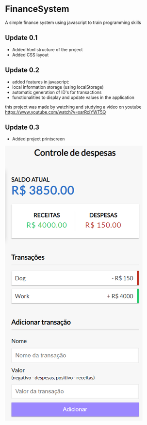 # FinanceSystem
A simple finance system using javascript to train programming skills


## Update 0.1 
- Added html structure of the project
- Added CSS layout

## Update 0.2
- added features in javascript:
- local information storage (using localStorage)
- automatic generation of ID's for transactions
- functionalities to display and update values ​​in the application

this project was made by watching and studying a video on youtube
https://www.youtube.com/watch?v=xarRciYWT5Q

## Update 0.3
- Added project printscreen

![alt text](https://github.com/i-Lucas/FinanceSystem/blob/main/imagens/2.png)